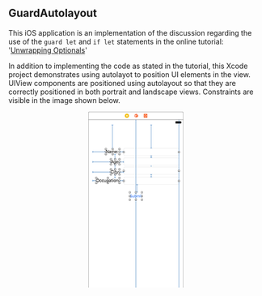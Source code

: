 ## GuardAutolayout

This iOS application is an implementation of the discussion regarding the use of the `guard let` and `if let` statements in the online tutorial: '[Unwrapping Optionals](https://medium.com/@mimicatcodes/unwrapping-optional-values-in-swift-3-0-guard-let-vs-if-let-40a0b05f9e69)'

In addition to implementing the code as stated in the tutorial, this Xcode project demonstrates using autolayot to position UI elements in the view. UIView components are positioned using autolayout so that they are correctly positioned in both portrait and landscape views. Constraints are visible in the image shown below.

<p align="center">
  <img src="/images/Autolayout.png" alt="autolayout constraints" /> 
</p>